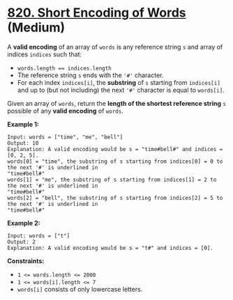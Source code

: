 # [820. Short Encoding of Words][link] (Medium)

[link]: https://leetcode.com/problems/short-encoding-of-words/

A **valid encoding** of an array of `words` is any reference string `s` and array of indices
`indices` such that:

- `words.length == indices.length`
- The reference string `s` ends with the `'#'` character.
- For each index `indices[i]`, the **substring** of `s` starting from `indices[i]` and up to (but not
including) the next `'#'` character is equal to `words[i]`.

Given an array of `words`, return the **length of the shortest reference string** `s` possible of
any **valid encoding** of  `words`.

**Example 1:**

```
Input: words = ["time", "me", "bell"]
Output: 10
Explanation: A valid encoding would be s = "time#bell#" and indices = [0, 2, 5].
words[0] = "time", the substring of s starting from indices[0] = 0 to the next '#' is underlined in
"time#bell#"
words[1] = "me", the substring of s starting from indices[1] = 2 to the next '#' is underlined in
"time#bell#"
words[2] = "bell", the substring of s starting from indices[2] = 5 to the next '#' is underlined in
"time#bell#"
```

**Example 2:**

```
Input: words = ["t"]
Output: 2
Explanation: A valid encoding would be s = "t#" and indices = [0].
```

**Constraints:**

- `1 <= words.length <= 2000`
- `1 <= words[i].length <= 7`
- `words[i]` consists of only lowercase letters.
